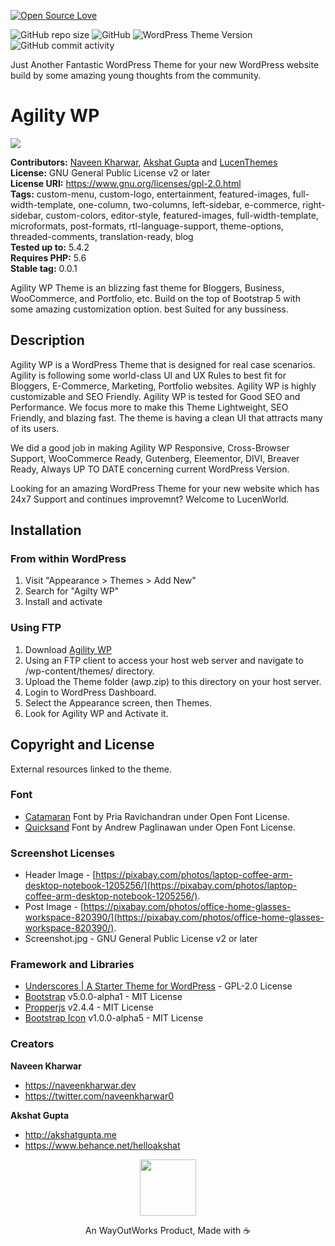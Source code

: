 [![Open Source Love](https://badges.frapsoft.com/os/v3/open-source-175x29.png?v=103)](https://github.com/ellerbrock/open-source-badges/)

![GitHub repo size](https://img.shields.io/github/repo-size/wayoutworks/awp?label=We%20are%20Just) ![GitHub](https://img.shields.io/github/license/wayoutworks/awp?label=Proudly%20Open%20Source) ![WordPress Theme Version](https://img.shields.io/wordpress/theme/v/awp?label=Theme%20Version) ![GitHub commit activity](https://img.shields.io/github/commit-activity/m/wayoutworks/awp)

Just Another Fantastic WordPress Theme for your new WordPress website build by some amazing young thoughts from the community.

# Agility WP

<img src="https://user-images.githubusercontent.com/37496983/88190996-95c31580-cc58-11ea-885e-bb6b6cba22ec.png">

**Contributors:** [Naveen Kharwar](https://profiles.wordpress.org/naveenkharwar), [Akshat Gupta](https://profiles.wordpress.org/username) and [LucenThemes](https://profiles.wordpress.org/lucenthemes)  
**License:** GNU General Public License v2 or later  
**License URI:** https://www.gnu.org/licenses/gpl-2.0.html  
**Tags:** custom-menu, custom-logo, entertainment, featured-images, full-width-template, one-column, two-columns, left-sidebar, e-commerce, right-sidebar, custom-colors, editor-style, featured-images, full-width-template, microformats, post-formats, rtl-language-support, theme-options, threaded-comments, translation-ready, blog  
**Tested up to:** 5.4.2  
**Requires PHP:** 5.6  
**Stable tag:** 0.0.1

Agility WP Theme is an blizzing fast theme for Bloggers, Business, WooCommerce, and Portfolio, etc. Build on the top of Bootstrap 5 with some amazing customization option. best Suited for any bussiness.

## Description

Agility WP is a WordPress Theme that is designed for real case scenarios. Agility is following some world-class UI and UX Rules to best fit for Bloggers, E-Commerce, Marketing, Portfolio websites.
Agility WP is highly customizable and SEO Friendly. Agility WP is tested for Good SEO and Performance. We focus more to make this Theme Lightweight, SEO Friendly, and blazing fast.
The theme is having a clean UI that attracts many of its users.

We did a good job in making Agility WP Responsive, Cross-Browser Support, WooCommerce Ready, Gutenberg, Eleementor, DIVI, Breaver Ready, Always UP TO DATE concerning current WordPress Version.

Looking for an amazing WordPress Theme for your new website which has 24x7 Support and continues improvemnt? Welcome to LucenWorld.

## Installation

### From within WordPress

1. Visit "Appearance > Themes > Add New"
2. Search for "Agilty WP"
3. Install and activate

### Using FTP

1. Download [Agility WP](https://www.wordpress.org/themes/awp) 
2. Using an FTP client to access your host web server and navigate to /wp-content/themes/ directory.
3. Upload the Theme folder (awp.zip) to this directory on your host server.
4. Login to WordPress Dashboard.
5. Select the Appearance screen, then Themes.
6. Look for Agility WP and Activate it.

## Copyright and License
External resources linked to the theme.

### Font

- [Catamaran](https://fonts.google.com/specimen/Catamaran) Font by Pria Ravichandran under Open Font License.
- [Quicksand](https://fonts.google.com/specimen/Quicksand) Font by Andrew Paglinawan under Open Font License.

### Screenshot Licenses

- Header Image - [https://pixabay.com/photos/laptop-coffee-arm-desktop-notebook-1205256/](https://pixabay.com/photos/laptop-coffee-arm-desktop-notebook-1205256/).  
- Post Image - [https://pixabay.com/photos/office-home-glasses-workspace-820390/](https://pixabay.com/photos/office-home-glasses-workspace-820390/).
- Screenshot.jpg - GNU General Public License v2 or later

### Framework and Libraries
- [Underscores | A Starter Theme for WordPress](https://underscores.me/)  - GPL-2.0 License
- [Bootstrap](https://github.com/twbs/bootstrap) v5.0.0-alpha1 - MIT License
- [Propperjs](https://popper.js.org/) v2.4.4 - MIT License
- [Bootstrap Icon](https://icons.getbootstrap.com/) v1.0.0-alpha5 -  MIT License

### Creators

**Naveen Kharwar**
- https://naveenkharwar.dev
- https://twitter.com/naveenkharwar0

**Akshat Gupta**
- http://akshatgupta.me
- https://www.behance.net/helloakshat

<p align="center">
<img width="90" src="https://avatars0.githubusercontent.com/u/67482313?s=400&u=0058defa98c37122fc6f7e7cc88559a8340d2b1f&v=4">
</p>
<p align="center">An WayOutWorks Product, Made with ☕</p>